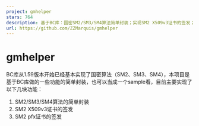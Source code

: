 ```yaml
---
project: gmhelper
stars: 764
description: 基于BC库：国密SM2/SM3/SM4算法简单封装；实现SM2 X509v3证书的签发；实现SM2 pfx证书的签发
url: https://github.com/ZZMarquis/gmhelper
---
```


gmhelper
========

BC库从1.59版本开始已经基本实现了国密算法（SM2、SM3、SM4），本项目是基于BC库做的一些功能的简单封装，也可以当成一个sample看，目前主要实现了以下几块功能：

1.  SM2/SM3/SM4算法的简单封装
2.  SM2 X509v3证书的签发
3.  SM2 pfx证书的签发
